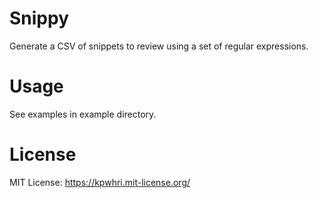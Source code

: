 
# Snippy

Generate a CSV of snippets to review using a set of regular expressions.


# Usage

See examples in example directory.

# License

MIT License: https://kpwhri.mit-license.org/
